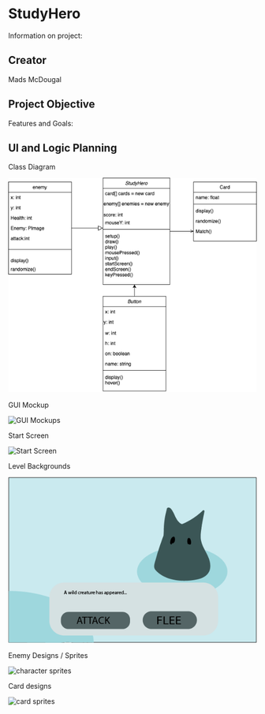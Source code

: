 # StudyHero
Information on project:
## Creator
Mads McDougal

## Project Objective
Features and Goals:



## UI and Logic Planning
Class Diagram

![Class Diagram](https://github.com/olmpyia/StudyHero/blob/main/images/ClassDiagram.drawio.png?raw=true)

GUI Mockup

![GUI Mockups]()

Start Screen

![Start Screen]()

Level Backgrounds

![FightScene](https://github.com/olmpyia/StudyHero/blob/main/images/FightScreen.png?raw=true)

Enemy Designs / Sprites

![character sprites]()

Card designs

![card sprites]()
